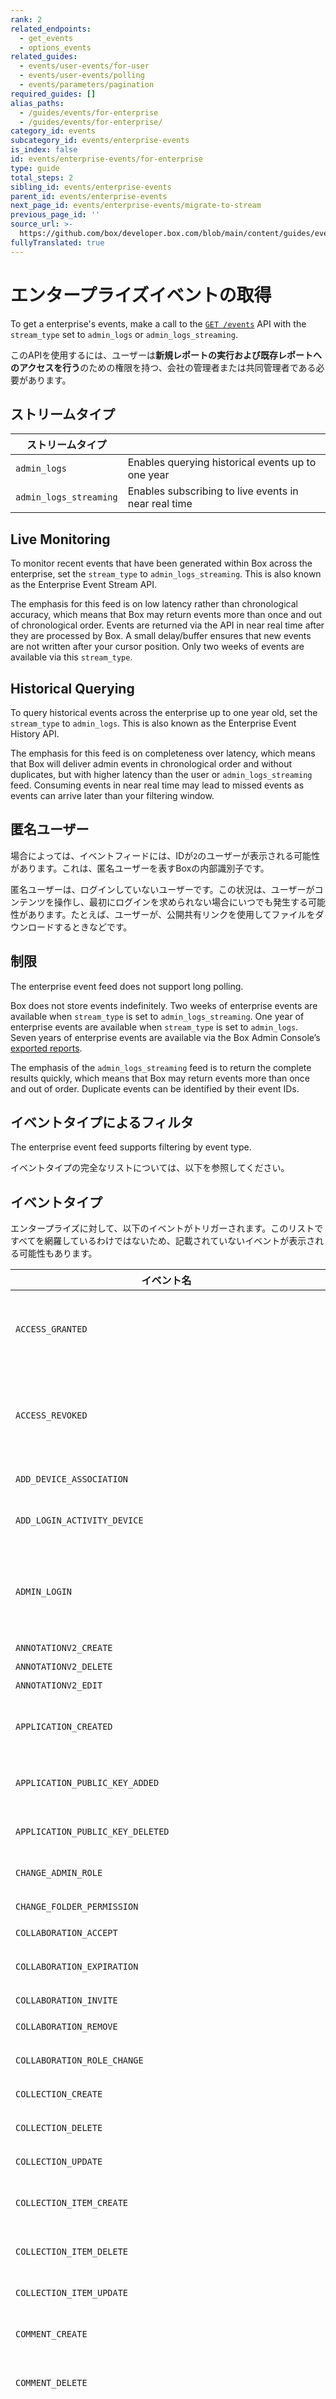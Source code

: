```yaml
---
rank: 2
related_endpoints:
  - get_events
  - options_events
related_guides:
  - events/user-events/for-user
  - events/user-events/polling
  - events/parameters/pagination
required_guides: []
alias_paths:
  - /guides/events/for-enterprise
  - /guides/events/for-enterprise/
category_id: events
subcategory_id: events/enterprise-events
is_index: false
id: events/enterprise-events/for-enterprise
type: guide
total_steps: 2
sibling_id: events/enterprise-events
parent_id: events/enterprise-events
next_page_id: events/enterprise-events/migrate-to-stream
previous_page_id: ''
source_url: >-
  https://github.com/box/developer.box.com/blob/main/content/guides/events/enterprise-events/for-enterprise.md
fullyTranslated: true
---
```

# エンタープライズイベントの取得

To get a enterprise's events, make a call to the [`GET /events`](e://get_events) API with the `stream_type` set to `admin_logs` or `admin_logs_streaming`.

<Message>

このAPIを使用するには、ユーザーは**新規レポートの実行および既存レポートへのアクセスを行う**のための権限を持つ、会社の管理者または共同管理者である必要があります。

</Message>

<Samples id="get_events" variant="enterprise_stream">

</Samples>

## ストリームタイプ

<!-- markdownlint-disable line-length -->

| ストリームタイプ               |                                                      |
| ---------------------- | ---------------------------------------------------- |
| `admin_logs`           | Enables querying historical events up to one year    |
| `admin_logs_streaming` | Enables subscribing to live events in near real time |

<!-- markdownlint-enable line-length -->

## Live Monitoring

To monitor recent events that have been generated within Box across the enterprise, set the `stream_type` to `admin_logs_streaming`. This is also known as the Enterprise Event Stream API.

The emphasis for this feed is on low latency rather than chronological accuracy, which means that Box may return events more than once and out of chronological order. Events are returned via the API in near real time after they are processed by Box. A small delay/buffer ensures that new events are not written after your cursor position. Only two weeks of events are available via this `stream_type`.

## Historical Querying

To query historical events across the enterprise up to one year old, set the `stream_type` to `admin_logs`. This is also known as the Enterprise Event History API.

The emphasis for this feed is on completeness over latency, which means that Box will deliver admin events in chronological order and without duplicates, but with higher latency than the user or `admin_logs_streaming` feed. Consuming events in near real time may lead to missed events as events can arrive later than your filtering window.

## 匿名ユーザー

場合によっては、イベントフィードには、IDが`2`のユーザーが表示される可能性があります。これは、匿名ユーザーを表すBoxの内部識別子です。

匿名ユーザーは、ログインしていないユーザーです。この状況は、ユーザーがコンテンツを操作し、最初にログインを求められない場合にいつでも発生する可能性があります。たとえば、ユーザーが、公開共有リンクを使用してファイルをダウンロードするときなどです。

## 制限

The enterprise event feed does not support long polling.

Box does not store events indefinitely. Two weeks of enterprise events are available when `stream_type` is set to `admin_logs_streaming`. One year of enterprise events are available when `stream_type` is set to `admin_logs`. Seven years of enterprise events are available via the Box Admin Console’s [exported reports][reports].

The emphasis of the `admin_logs_streaming` feed is to return the complete results quickly, which means that Box may return events more than once and out of order. Duplicate events can be identified by their event IDs.

## イベントタイプによるフィルタ

The enterprise event feed supports filtering by event type.

<Samples id="get_events" variant="enterprise_stream_filter">

</Samples>

イベントタイプの完全なリストについては、以下を参照してください。

## イベントタイプ

エンタープライズに対して、以下のイベントがトリガーされます。このリストですべてを網羅しているわけではないため、記載されていないイベントが表示される可能性もあります。

<!-- markdownlint-disable line-length -->

| イベント名                                                         | 説明                                                                                                             |
| ------------------------------------------------------------- | -------------------------------------------------------------------------------------------------------------- |
| `ACCESS_GRANTED`                                              | Boxサポートに対する自分のアカウントへのアクセス権限の付与                                                                                 |
| `ACCESS_REVOKED`                                              | Boxサポートに付与した自分のアカウントへのアクセス権限の取り消し                                                                              |
| `ADD_DEVICE_ASSOCIATION`                                      | デバイスの関連付けの追加                                                                                                   |
| `ADD_LOGIN_ACTIVITY_DEVICE`                                   | 未確認のデバイスからのログイン                                                                                                |
| `ADMIN_LOGIN`                                                 | 管理コンソールを使用した管理対象ユーザーアカウントへのログイン                                                                                |
| `ANNOTATIONV2_CREATE`                                         | 注釈の作成                                                                                                          |
| `ANNOTATIONV2_DELETE`                                         | 注釈の削除                                                                                                          |
| `ANNOTATIONV2_EDIT`                                           | 注釈の編集                                                                                                          |
| `APPLICATION_CREATED`                                         | 開発者コンソールでの新しいアプリケーションの作成                                                                                       |
| `APPLICATION_PUBLIC_KEY_ADDED`                                | アプリケーションへの公開キーの追加                                                                                              |
| `APPLICATION_PUBLIC_KEY_DELETED`                              | アプリケーションからの公開キーの削除                                                                                             |
| `CHANGE_ADMIN_ROLE`                                           | 管理者の役割の変更                                                                                                      |
| `CHANGE_FOLDER_PERMISSION`                                    | フォルダの権限の変更                                                                                                     |
| `COLLABORATION_ACCEPT`                                        | 招待の承諾                                                                                                          |
| `COLLABORATION_EXPIRATION`                                    | コラボレータへの有効期限の設定                                                                                                |
| `COLLABORATION_INVITE`                                        | 招待                                                                                                             |
| `COLLABORATION_REMOVE`                                        | コラボレータの削除                                                                                                      |
| `COLLABORATION_ROLE_CHANGE`                                   | ユーザーロールの変更                                                                                                     |
| `COLLECTION_CREATE`                                           | コレクションの作成                                                                                                      |
| `COLLECTION_DELETE`                                           | コレクションの削除                                                                                                      |
| `COLLECTION_UPDATE`                                           | コレクションの更新                                                                                                      |
| `COLLECTION_ITEM_CREATE`                                      | コレクションへの項目の追加                                                                                                  |
| `COLLECTION_ITEM_DELETE`                                      | コレクションからの項目の削除                                                                                                 |
| `COLLECTION_ITEM_UPDATE`                                      | コレクションの項目の更新                                                                                                   |
| `COMMENT_CREATE`                                              | ファイル上でのコメントの作成                                                                                                 |
| `COMMENT_DELETE`                                              | ファイル上のコメントの削除                                                                                                  |
| `CONTENT_ACCESS`                                              | 承認されたエンドユーザーまたはBoxアプリケーションでのプログラムによるファイルへのアクセス                                                                 |
| `CONTENT_WORKFLOW_ABNORMAL_DOWNLOAD_ACTIVITY`                 | 管理コンソールで設定されたポリシーのトリガー                                                                                         |
| `CONTENT_WORKFLOW_AUTOMATION_ADD`                             | 自動化の追加                                                                                                         |
| `CONTENT_WORKFLOW_AUTOMATION_DELETE`                          | 自動化の削除                                                                                                         |
| `CONTENT_WORKFLOW_POLICY_ADD`                                 | コンテンツポリシーの追加                                                                                                   |
| `CONTENT_WORKFLOW_SHARING_POLICY_VIOLATION`                   | 共有ポリシーの違反                                                                                                      |
| `CONTENT_WORKFLOW_UPLOAD_POLICY_VIOLATION`                    | 管理者が設定したアップロードポリシーの違反                                                                                          |
| `COPY`                                                        | コピー                                                                                                            |
| `DATA_RETENTION_CREATE_RETENTION`                             | リテンションの作成                                                                                                      |
| `DATA_RETENTION_REMOVE_RETENTION`                             | リテンションの削除                                                                                                      |
| `DELETE`                                                      | 削除                                                                                                             |
| `DELETE_USER`                                                 | ユーザーの削除                                                                                                        |
| `DEVICE_TRUST_CHECK_FAILED`                                   | デバイストラストチェックの失敗                                                                                                |
| `DOWNLOAD`                                                    | ダウンロード                                                                                                         |
| `EDIT`                                                        | 編集                                                                                                             |
| `EDIT_USER`                                                   | ユーザーの編集                                                                                                        |
| `EMAIL_ALIAS_CONFIRM`                                         | ユーザーのメールエイリアスの確認                                                                                               |
| `EMAIL_ALIAS_REMOVE`                                          | ユーザーのメールエイリアスの削除                                                                                               |
| `ENTERPRISE_APP_AUTHORIZATION_UPDATE`                         | JWTアプリケーションの承認または再承認                                                                                           |
| `EXTERNAL_COLLAB_SECURITY_SETTINGS`                           | 外部コラボレーション用セキュリティ設定の変更                                                                                         |
| `FAILED_LOGIN`                                                | ログインの失敗                                                                                                        |
| `FILE_MARKED_MALICIOUS`                                       | ファイルでのウイルスの検出。イベントは、通知を希望した企業にのみ送信されます。                                                                        |
| `FILE_WATERMARKED_DOWNLOAD`                                   | 電子すかし付きファイルのダウンロード                                                                                             |
| `GROUP_ADD_ITEM`                                              | グループへの項目の追加                                                                                                    |
| `GROUP_ADD_USER`                                              | グループへのユーザーの追加                                                                                                  |
| `GROUP_CREATION`                                              | 新規グループの作成                                                                                                      |
| `GROUP_DELETION`                                              | グループの削除                                                                                                        |
| `GROUP_EDITED`                                                | グループの編集                                                                                                        |
| `GROUP_REMOVE_ITEM`                                           | 管理コンソールを使用したグループからのフォルダの削除                                                                                     |
| `GROUP_REMOVE_USER`                                           | グループからのユーザーの削除                                                                                                 |
| `ITEM_MODIFY`                                                 | 変更した項目                                                                                                         |
| `ITEM_OPEN`                                                   | 開いた項目                                                                                                          |
| `ITEM_SHARED_UPDATE`                                          | 共有リンク設定の更新                                                                                                     |
| `ITEM_SYNC`                                                   | フォルダの同期                                                                                                        |
| `ITEM_UNSYNC`                                                 | フォルダの同期の解除                                                                                                     |
| `LEGAL_HOLD_ASSIGNMENT_CREATE`                                | リーガルホールド割り当ての作成                                                                                                |
| `LEGAL_HOLD_ASSIGNMENT_DELETE`                                | リーガルホールド割り当ての削除                                                                                                |
| `LEGAL_HOLD_POLICY_CREATE`                                    | リーガルホールドポリシーの作成                                                                                                |
| `LEGAL_HOLD_POLICY_DELETE`                                    | リーガルホールドポリシーの削除                                                                                                |
| `LEGAL_HOLD_POLICY_UPDATE`                                    | リーガルホールドポリシーの更新                                                                                                |
| `LOCK`                                                        | ロック                                                                                                            |
| `LOGIN`                                                       | ログイン                                                                                                           |
| `METADATA_INSTANCE_CREATE`                                    | メタデータインスタンスの作成                                                                                                 |
| `METADATA_INSTANCE_DELETE`                                    | メタデータインスタンスの削除                                                                                                 |
| `METADATA_INSTANCE_UPDATE`                                    | メタデータインスタンスの更新                                                                                                 |
| `METADATA_TEMPLATE_CREATE`                                    | メタデータテンプレートの作成                                                                                                 |
| `METADATA_TEMPLATE_UPDATE`                                    | メタデータテンプレートの更新                                                                                                 |
| `METADATA_TEMPLATE_DELETE`                                    | メタデータテンプレートの削除                                                                                                 |
| `MOVE`                                                        | 移動                                                                                                             |
| `NEW_USER`                                                    | ユーザーの作成                                                                                                        |
| `OAUTH2_ACCESS_TOKEN_REVOKE`                                  | OAuth 2.0アクセストークンの取り消し                                                                                         |
| `PREVIEW`                                                     | プレビュー                                                                                                          |
| `REMOVE_DEVICE_ASSOCIATION`                                   | デバイスの関連付けの削除                                                                                                   |
| `REMOVE_LOGIN_ACTIVITY_DEVICE`                                | アプリに関連付けられたユーザーセッションの無効化                                                                                       |
| `RENAME`                                                      | ファイルまたはフォルダの名前や説明の変更                                                                                           |
| `RETENTION_POLICY_ASSIGNMENT_ADD`                             | リテンションポリシー割り当ての追加                                                                                              |
| `SHARE`                                                       | 共有リンクの有効化                                                                                                      |
| `SHARE_EXPIRATION`                                            | 共有リンクへの有効期限の設定                                                                                                 |
| `SHARED_LINK_REDIRECT_OUT_OF_SHARED_CONTEXT`                  | 共有リンクによって発生するリダイレクト                                                                                            |
| `SHIELD_ALERT`                                                | 企業のShieldルールに基づいた、Shieldによる異常なダウンロード、セッション、場所、悪意のあるコンテンツの検出。詳細については、[Shieldのアラートイベント][shield-events]を参照してください。 |
| `SHIELD_DOWNLOAD_BLOCKED`                                     | End user blocked from downloading a file based on a shield access policy                                       |
| `SHIELD_EXTERNAL_COLLAB_ACCESS_BLOCKED`                       | 外部コラボレーションへのアクセスのブロック                                                                                          |
| `SHIELD_EXTERNAL_COLLAB_ACCESS_BLOCKED_MISSING_JUSTIFICATION` | 正当な理由がない場合の外部コラボレーションへのアクセスのブロック                                                                               |
| `SHIELD_EXTERNAL_COLLAB_INVITE_BLOCKED`                       | 外部コラボレーションへの招待のブロック                                                                                            |
| `SHIELD_EXTERNAL_COLLAB_INVITE_BLOCKED_MISSING_JUSTIFICATION` | 正当な理由がない場合の外部コラボレーションへの招待のブロック                                                                                 |
| `SHIELD_EXTERNAL_COLLAB_INVITE_JUSTIFIED`                     | 外部コラボレーションへの招待の承認                                                                                              |
| `SHIELD_JUSTIFICATION_APPROVAL`                               | Shieldの正当な理由の承認                                                                                                |
| `SIGN_DOCUMENT_ASSIGNED`                                      | 署名者への署名リクエストの送信                                                                                                |
| `SIGN_DOCUMENT_CANCELLED`                                     | APIまたはUIでの署名リクエストのキャンセル                                                                                        |
| `SIGN_DOCUMENT_COMPLETED`                                     | 全署名者による署名リクエストへの署名                                                                                             |
| `SIGN_DOCUMENT_CONVERTED`                                     | 署名用`.pdf`への署名リクエストの変換                                                                                          |
| `SIGN_DOCUMENT_CREATED`                                       | APIまたはUIでの署名リクエストの作成。ドキュメントはまだ署名者に送信されていません。                                                                   |
| `SIGN_DOCUMENT_DECLINED`                                      | 署名者による署名リクエストの拒否                                                                                               |
| `SIGN_DOCUMENT_EXPIRED`                                       | 署名リクエストの期限切れ (署名は未完了)                                                                                          |
| `SIGN_DOCUMENT_SIGNED`                                        | 署名者による署名リクエストへの署名                                                                                              |
| `SIGN_DOCUMENT_VIEWED_BY_SIGNER`                              | 署名者による署名用メールの \[**ドキュメントをレビュー**] のクリックまたは署名用URLへのアクセス                                                          |
| `SIGNER_DOWNLOADED`                                           | 署名者による署名用ドキュメントのダウンロード                                                                                         |
| `SIGNER_FORWARDED`                                            | 署名者による署名用ドキュメントの転送                                                                                             |
| `STORAGE_EXPIRATION`                                          | ファイルへの自動削除の設定                                                                                                  |
| `TASK_ASSIGNMENT_UPDATE`                                      | タスク割り当ての更新                                                                                                     |
| `TASK_ASSIGNMENT_CREATE`                                      | タスク割り当ての作成                                                                                                     |
| `TASK_ASSIGNMENT_DELETE`                                      | タスク割り当ての削除                                                                                                     |
| `TASK_CREATE`                                                 | タスクの作成                                                                                                         |
| `TASK_UPDATE`                                                 | タスクのコメントの編集                                                                                                    |
| `TERMS_OF_SERVICE_ACCEPT`                                     | 利用規約の承諾                                                                                                        |
| `TERMS_OF_SERVICE_REJECT`                                     | 利用規約の拒否                                                                                                        |
| `UNDELETE`                                                    | 削除の取り消し                                                                                                        |
| `UNLOCK`                                                      | ロックの解除                                                                                                         |
| `UNSHARE`                                                     | 共有リンクの削除                                                                                                       |
| `UPDATE_COLLABORATION_EXPIRATION`                             | コラボレータの有効期限の延長                                                                                                 |
| `UPDATE_SHARE_EXPIRATION`                                     | 共有リンクの有効期限の延長                                                                                                  |
| `UPLOAD`                                                      | アップロード                                                                                                         |
| `USER_AUTHENTICATE_OAUTH2_ACCESS_TOKEN_CREATE`                | OAuth 2.0アクセストークンの作成                                                                                           |
| `WATERMARK_LABEL_CREATE`                                      | ファイルへの電子すかしの追加                                                                                                 |
| `WATERMARK_LABEL_DELETE`                                      | ファイルからの電子すかしの削除                                                                                                |

<!-- markdownlint-enable line-length -->

[shield-events]: g://events/event-triggers/shield-alert-events

[reports]: https://support.box.com/hc/en-us/articles/360043696534-Running-Reports
